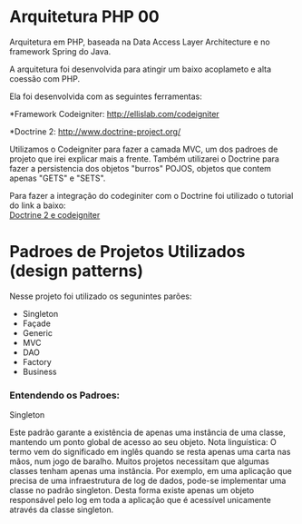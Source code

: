 Arquitetura PHP 00
================
Arquitetura em PHP, baseada na Data Access Layer Architecture e no framework Spring do Java.

A arquitetura foi desenvolvida para atingir um baixo acoplameto e alta coessão com PHP.

Ela foi desenvolvida com as seguintes ferramentas:

*Framework Codeigniter: http://ellislab.com/codeigniter

*Doctrine 2: http://www.doctrine-project.org/

Utilizamos o Codeigniter para fazer a camada MVC, um dos padroes de projeto que irei explicar mais a frente. Também utilizarei o Doctrine para fazer a persistencia dos objetos "burros" POJOS, objetos que contem apenas "GETS" e "SETS".

Para fazer a integração do codeginiter com o Doctrine foi utilizado o tutorial do link a baixo:
<br>
<a href="http://imasters.com.br/artigo/25199/codeigniter/como-realizar-a-integracao-do-codeigniter-com-doctrine-2/" target="_black">Doctrine 2 e codeigniter</a>

<h1>Padroes de Projetos Utilizados (design patterns)</h1>

Nesse projeto foi utilizado os segunintes parões:
<ul>
  <li>Singleton</li>
  <li>Façade</li>
  <li>Generic</li>
  <li>MVC</li>
  <li>DAO</li>
  <li>Factory</li>
  <li>Business</li>
</ul>

<h3>Entendendo os Padroes:</h3>
<p>Singleton</p>

<p>Este padrão garante a existência de apenas uma instância de uma classe, mantendo um ponto global de acesso ao seu objeto.
Nota linguística: O termo vem do significado em inglês quando se resta apenas uma carta nas mãos, num jogo de baralho.
Muitos projetos necessitam que algumas classes tenham apenas uma instância. Por exemplo, em uma aplicação que precisa de uma infraestrutura de log de dados, pode-se implementar uma classe no padrão singleton. Desta forma existe apenas um objeto responsável pelo log em toda a aplicação que é acessível unicamente através da classe singleton.</p>
